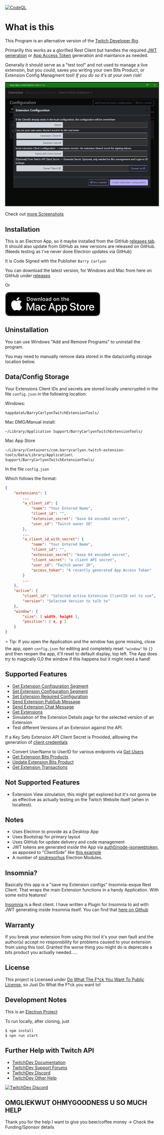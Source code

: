 [![CodeQL](https://github.com/BarryCarlyon/twitch_extension_tools/actions/workflows/codeql-analysis.yml/badge.svg)](https://github.com/BarryCarlyon/twitch_extension_tools/actions/workflows/codeql-analysis.yml)

# What is this

This Program is an alternative version of the [Twitch Developer Rig](https://dev.twitch.tv/docs/extensions/rig).

Primarilly this works as a glorified Rest Client but handles the required [JWT generation](https://dev.twitch.tv/docs/extensions/building/#signing-the-jwt) or [App Access Token](https://dev.twitch.tv/docs/authentication/getting-tokens-oauth#oauth-client-credentials-flow) generation and maintance as needed.

Generally it should serve as a "test tool" and not used to manage a live extension, but you could, saves you writing your own Bits Product, or Extension Config Managment tool! *If you do so it's at your own risk*!

![First Launch Screenshot](screenshots/first_open.png)

Check out [more Screenshots](https://github.com/BarryCarlyon/twitch_extension_tools/tree/main/screenshots)

## Installation

This is an Electron App, so it maybe installed from the GitHub [releases tab](https://github.com/BarryCarlyon/twitch_extension_tools/releases).
It should also update from GitHub as new versions are released on GitHub. (Needs testing as I've never done Electron updates via GitHub)

It is Code Signed with the Publisher `Barry Carlyon`

You can download the latest version, for Windows and Mac from here on GitHub under [releases](https://github.com/BarryCarlyon/twitch_extension_tools/releases)

Or

[![Download on Mac App Store](docs/mac_app_store.svg)](https://apps.apple.com/us/app/barrycarlyon-extension-tools/id1661327253)

## Uninstallation

You can use Windows "Add and Remove Programs" to uninstall the program.

You may need to manually remove data stored in the data/config storage location below.

## Data/Config Storage

Your Extensions Client IDs and secrets are stored locally unencrypted in the file `config.json` in the following location:

Windows:

```
%appdata%/BarryCarlyonTwitchExtensionTools/
```

Mac DMG/Manual install:

```
~/Library/Application Support/BarryCarlyonTwitchExtensionTools/
```

Mac App Store

```
~/Library/Containers/com.barrycarlyon.twitch-extension-tools/Data/Library/Application\ Support/BarryCarlyonTwitchExtensionTools/
```

In the file `config.json`

Which follows the format:

```json
{
    "extensions": {
        ...
        "a_client_id": {
            "name": "Your Entered Name",
            "client_id": "",
            "extension_secret": "base 64 encoded secret",
            "user_id": "Twitch owner ID"
        },
        ...
        "a_client_id_with_secret": {
            "name": "Your Entered Name",
            "client_id": "",
            "extension_secret": "base 64 encoded secret",
            "client_secret": "a client API secret",
            "user_id": "Twitch owner ID",
            "access_token": "A recently generated App Access Token"
        }
        ...
    },
    "active": {
        "client_id": "Selected active Extension ClientID set to use",
        "version": "Selected Version to talk to"
    },
    "window": {
        "size": [ width, height ],
        "position": [ x, y ]
    }
}
```

⭐ Tip: If you open the Application and the window has gone missing, close the app, open `config.json` for editing and completely reset `"window"` to `{}` and then reopen the app, it'll reset to default display, top left. The App does _try_ to magically 0,0 the window if this happens but it might need a hand!

## Supported Features

- [Get Extension Configuration Segment](https://dev.twitch.tv/docs/api/reference#get-extension-configuration-segment)
- [Set Extension Configuration Segment](https://dev.twitch.tv/docs/api/reference#set-extension-configuration-segment)
- [Set Extension Required Configuration](https://dev.twitch.tv/docs/api/reference#set-extension-required-configuration)
- [Send Extension PubSub Message](https://dev.twitch.tv/docs/api/reference#send-extension-pubsub-message)
- [Send Extension Chat Message](https://dev.twitch.tv/docs/api/reference#send-extension-chat-message)
- [Get Extensions](https://dev.twitch.tv/docs/api/reference#get-extensions)
- Simulation of the Extension Details page for the selected version of an Extension
- Test different Versions of an Extension against the API.

If a Key Sets Extension API Client Secret is Provided, alllowing the generation of [client credentials](https://dev.twitch.tv/docs/authentication/getting-tokens-oauth#oauth-client-credentials-flow)
- Convert UserName to UserID for various endpoints via [Get Users](https://dev.twitch.tv/docs/api/reference#get-users)
- [Get Extension Bits Products](https://dev.twitch.tv/docs/api/reference#get-extension-bits-products)
- [Update Extension Bits Product](https://dev.twitch.tv/docs/api/reference#update-extension-bits-product)
- [Get Extension Transactions](https://dev.twitch.tv/docs/api/reference#get-extension-transactions)

## Not Supported Features

- Extension View simulation, this might get explored but it's not gonna be as effective as actually testing on the Twitch Website itself (when in localtest).

## Notes

- Uses Electron to provide as a Desktop App
- Uses Bootstrap for primary layout
- Uses GitHub for update delivery and code management
- JWT tokens are generated _inside_ the App via [auth0/node-jsonwebtoken](https://github.com/auth0/node-jsonwebtoken), as apposed to "ClientSide" like [this example](https://barrycarlyon.github.io/twitch_misc/examples/extension_config/)
- A number of [sindresorhus](https://github.com/sindresorhus/) Electron Modules.

## Insomnia?

Basically this app is a "save my Extension configs" Insomnia-esque Rest Client. That wraps the main Extension functions in a handy Application. With some extra features!

[Insomnia](https://insomnia.rest/) is a Rest client. I have written a Plugin for Insomnia to aid with JWT generating inside Insomnia itself. You can find that [here on Github](https://github.com/BarryCarlyon/insomnia-plugin-twitch-extension-barrycarlyon)

## Warranty

If you break your extension from using this tool it's your own fault and the author(s) accept no responsbility for problems caused to your extension from using this tool. Granted the worse thing you might do is deprecate a bits product you actually needed.....

## License

This project is Licensed under [Do What The F*ck You Want To Public License](https://github.com/BarryCarlyon/twitch_extension_tools/blob/main/LICENSE), so Just Do What the F*ck you want to!

## Development Notes

This is an [Electron Project](https://www.electronjs.org/)

To run locally, after cloning, just

```
$ npm install
$ npn run start
```

## Further Help with Twitch API

- [TwitchDev Documentation](http://dev.twitch.tv/docs)
- [TwitchDev Support Forums](https://discuss.dev.twitch.tv/)
- [TwitchDev Discord](https://link.twitch.tv/devchat)
- [TwitchDev Other Help](https://dev.twitch.tv/support)

[![TwitchDev Discord](https://discordapp.com/api/guilds/504015559252377601/embed.png?style=banner2)](https://link.twitch.tv/devchat)

## OMGLIEKWUT OHMYGOODNESS U SO MUCH HELP

Thank you for the help I want to give you beer/coffee money -> Check the Funding/Sponsor details
